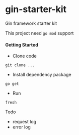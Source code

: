 # gin-starter-kit
Gin framework starter kit

This project need `go mod` support

#### Getting Started

- Clone code
```shell script
git clone ...
```

- Install dependency package
```shell script
go get 
```

- Run
```shell script
fresh
```

Todo
- request log
- error log